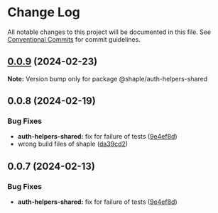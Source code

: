# Change Log

All notable changes to this project will be documented in this file.
See [Conventional Commits](https://conventionalcommits.org) for commit guidelines.

## [0.0.9](https://github.com/1dennispark/shaple-js/compare/@shaple/auth-helpers-shared@0.0.8...@shaple/auth-helpers-shared@0.0.9) (2024-02-23)

**Note:** Version bump only for package @shaple/auth-helpers-shared





## 0.0.8 (2024-02-19)


### Bug Fixes

* **auth-helpers-shared:** fix for failure of tests ([9e4ef8d](https://github.com/1dennispark/shaple-js/commit/9e4ef8d85abe55d28a3d62fd95d73e721ef3e5da))
* wrong build files of shaple ([da39cd2](https://github.com/1dennispark/shaple-js/commit/da39cd2810ece4f5f94802b10fdf5d6b205d5843))





## 0.0.7 (2024-02-13)


### Bug Fixes

* **auth-helpers-shared:** fix for failure of tests ([9e4ef8d](https://github.com/1dennispark/shaple-js/commit/9e4ef8d85abe55d28a3d62fd95d73e721ef3e5da))
